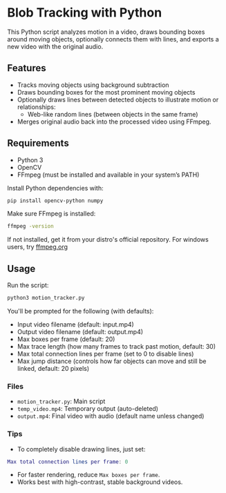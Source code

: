 # Blob Tracking with Python
This Python script analyzes motion in a video, draws bounding boxes around moving objects, optionally connects them with lines, and exports a new video with the original audio.

## Features
- Tracks moving objects using background subtraction
- Draws bounding boxes for the most prominent moving objects
- Optionally draws lines between detected objects to illustrate motion or relationships:
  - Web-like random lines (between objects in the same frame)
- Merges original audio back into the processed video using FFmpeg.

## Requirements
- Python 3
- OpenCV
- FFmpeg (must be installed and available in your system’s PATH)

Install Python dependencies with:
```bash
pip install opencv-python numpy
```
Make sure FFmpeg is installed:
```bash
ffmpeg -version
```
If not installed, get it from your distro's official repository. For windows users, try [ffmpeg.org](https://ffmpeg.org/)

## Usage

Run the script:
```bash
python3 motion_tracker.py
```

You'll be prompted for the following (with defaults):
- Input video filename (default: input.mp4)
- Output video filename (default: output.mp4)
- Max boxes per frame (default: 20)
- Max trace length (how many frames to track past motion, default: 30)
- Max total connection lines per frame (set to 0 to disable lines)
- Max jump distance (controls how far objects can move and still be linked, default: 20 pixels)

### Files
- `motion_tracker.py`: Main script
- `temp_video.mp4`: Temporary output (auto-deleted)
- `output.mp4`: Final video with audio (default name unless changed)

### Tips

- To completely disable drawing lines, just set:
```lua
Max total connection lines per frame: 0
```
- For faster rendering, reduce `Max boxes per frame`.
- Works best with high-contrast, stable background videos.
